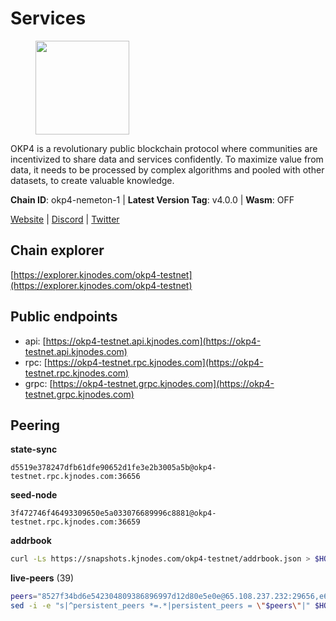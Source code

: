 # Services

<figure><img src="https://raw.githubusercontent.com/kj89/testnet_manuals/main/pingpub/logos/okp4.png" width="150" alt=""><figcaption></figcaption></figure>

OKP4 is a revolutionary public blockchain protocol where communities are incentivized to  share data and services confidently. To maximize value from data, it needs to be processed  by complex algorithms and pooled with other datasets, to create valuable knowledge.

**Chain ID**: okp4-nemeton-1 | **Latest Version Tag**: v4.0.0 | **Wasm**: OFF

[Website](https://okp4.network) | [Discord](https://discord.gg/okp4) | [Twitter](https://twitter.com/OKP4_Protocol)




## Chain explorer
[https://explorer.kjnodes.com/okp4-testnet](https://explorer.kjnodes.com/okp4-testnet)

## Public endpoints

* api: [https://okp4-testnet.api.kjnodes.com](https://okp4-testnet.api.kjnodes.com)
* rpc: [https://okp4-testnet.rpc.kjnodes.com](https://okp4-testnet.rpc.kjnodes.com)
* grpc: [https://okp4-testnet.grpc.kjnodes.com](https://okp4-testnet.grpc.kjnodes.com)

## Peering

**state-sync**

```text
d5519e378247dfb61dfe90652d1fe3e2b3005a5b@okp4-testnet.rpc.kjnodes.com:36656
```

**seed-node**

```text
3f472746f46493309650e5a033076689996c8881@okp4-testnet.rpc.kjnodes.com:36659
```

**addrbook**
```bash
curl -Ls https://snapshots.kjnodes.com/okp4-testnet/addrbook.json > $HOME/.okp4d/config/addrbook.json
```

**live-peers** (39)
```bash
peers="8527f34bd6e542304809386896997d12d80e5e0e@65.108.237.232:29656,e676fad27d970abede25b0469676b05ea83e5f04@144.168.47.230:36656,269d246537499d05698c183497c4263e899036a4@65.108.9.164:35656,99f6675049e22a0216af0e2447e7a4c5021874cd@142.132.132.200:28656,d5519e378247dfb61dfe90652d1fe3e2b3005a5b@65.109.68.190:36656,ead118d7cbe51cbabf5a77b69db7255512f41023@88.208.34.134:60656,854cc8b83a48ba4394c1940b57d0f42ec013e033@38.242.251.204:26656,cf5e82486c4568c29a20719a68210523826ceb00@65.108.229.102:26651,42fbb917fca6787bc3ab774865f4bb1ef950f114@65.108.226.26:30656,b0b56d944cf1cc569a1e77e0923e075bad94d755@141.95.145.41:28656,ffbd1adeb58928c3f400fab23c84c3c73badd7fa@65.108.226.44:29656,8cdeb85dada114c959c36bb59ce258c65ae3a09c@88.198.242.163:36656,fff0a8c202befd9459ff93783a0e7756da305fe3@38.242.150.63:16656,d1a0ff9bd7ea1ebd06bc7158f3523f5e557328be@163.172.135.127:26656,ebc272824924ea1a27ea3183dd0b9ba713494f83@95.214.55.198:26996,6a66a38bdd5895ec6f1ce18b3430860a30e18e02@142.132.149.118:26656,052e10ce23cce3249f61853e2ca6a63102b7bddb@5.161.97.198:26656,643988550263605405a7968c38fd11653bf75cd0@38.242.252.104:26656,2fbe2f4a74af9e0c6e15863b7787d96e57d63bbd@62.171.144.51:31656,2c6b5af41689145abb85f95cb49131ae9e193142@217.13.223.167:61356,473369a53bfa8a0ac4af5a191407b30bc82e83be@74.208.94.42:14656,f7fb0f3248e4aed14e89bc4967d48c66b72e6f62@135.181.147.169:26656,be9841ace1d71a4c7681918ee39f5e00d8e96a82@213.239.216.252:36656,90481aeb2485505f8844a7347dac9abcf5f7acbe@5.75.190.38:26656,74349a1cb9479b291866debe2042de8a2e88b850@65.108.233.109:17656,f7e481df45bfbe62ea0553f5f6da34eaf4f688c3@194.34.232.225:26656,a490691c2a423573cb93bc23b13967ed9db0e3ff@146.190.44.218:26656,8a7605d8ae4338de5b7a0d5c70244ce05e377630@85.10.200.221:26656,e9255dd3341db6cadf73b4f151c97e0cd14f0efb@65.108.45.200:27464,540e0e9b33b2d87315fdf7089404671581d36e94@95.217.203.43:26656,9d1482bc31fb4578a5c7f7f65c4e0aaf2dfc2336@213.239.215.77:36656,fe8bd9375c43a7cc6ef27e62d56af341a62e67c9@95.217.202.49:30656,307fb25cd6998d0d5bd1d947571f6043c6bb4069@65.109.31.114:2280,5c5bf00059349042504c1e7d0449c4ac6ee37fc2@142.132.202.50:11114,42b1ed3a559cbc09278d360dfccf64866a780104@65.109.27.156:29656,7dfc61d3ac9f6da7fa9f4893bc0ffa17ef8006e6@185.111.159.139:36656,d7d3e978951ccf946f0e33805778c1961ad42819@31.7.196.21:26656,5c2a752c9b1952dbed075c56c600c3a79b58c395@95.214.55.232:26996,9755cab2585a2794453a5b396ef13b893393366f@65.108.212.224:46673"
sed -i -e "s|^persistent_peers *=.*|persistent_peers = \"$peers\"|" $HOME/.okp4d/config/config.toml
```
